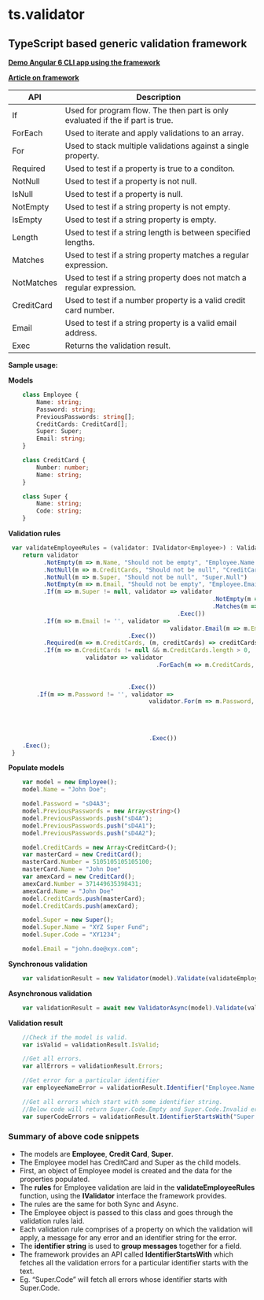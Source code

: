 # ts.validator

## TypeScript based generic validation framework

[**Demo Angular 6 CLI app using the framework**](https://github.com/VeritasSoftware/ts-validator-app-angular6)

[**Article on framework**](https://www.c-sharpcorner.com/article/ts-validator-typescript-based-generic-validation-framework/)

| API          | Description                                                                    |
| ------------ | ------------------------------------------------------------------------------ |
| If           | Used for program flow. The then part is only evaluated if the if part is true. |
| ForEach      | Used to iterate and apply validations to an array.                             |
| For          | Used to stack multiple validations against a single property.                  |
| Required     | Used to test if a property is true to a conditon.                              |
| NotNull      | Used to test if a property is not null.                                        |
| IsNull       | Used to test if a property is null.                                            |
| NotEmpty     | Used to test if a string property is not empty.                                |
| IsEmpty      | Used to test if a string property is empty.                                    |
| Length       | Used to test if a string length is between specified lengths.                  |
| Matches      | Used to test if a string property matches a regular expression.                |
| NotMatches   | Used to test if a string property does not match a regular expression.         |
| CreditCard   | Used to test if a number property is a valid credit card number.               |
| Email        | Used to test if a string property is a valid email address.                    |
| Exec         | Returns the validation result.                                                 |

**Sample usage:**

**Models**

```typescript
    class Employee {
        Name: string;
        Password: string;
        PreviousPasswords: string[];
        CreditCards: CreditCard[];
        Super: Super;
        Email: string;
    }

    class CreditCard {
        Number: number;
        Name: string;
    }

    class Super {
        Name: string;
        Code: string;
    }
```

**Validation rules**

```typescript
 var validateEmployeeRules = (validator: IValidator<Employee>) : ValidationResult => {
    return validator                              
          .NotEmpty(m => m.Name, "Should not be empty", "Employee.Name.Empty")
          .NotNull(m => m.CreditCards, "Should not be null", "CreditCard.Null")
          .NotNull(m => m.Super, "Should not be null", "Super.Null")
          .NotEmpty(m => m.Email, "Should not be empty", "Employee.Email.Empty")
          .If(m => m.Super != null, validator => validator
                                                          .NotEmpty(m => m.Super.Name, "Should not be empty", "Super.Code.Empty")
                                                          .Matches(m => m.Super.Code, "^[a-zA-Z]{2}\\d{4}$", "Should not be invalid", "Super.Code.Invalid")
                                                .Exec())
          .If(m => m.Email != '', validator => 
                                              validator.Email(m => m.Email, "Should not be invalid", "Employee.Email.Invalid")
                                  .Exec())  
          .Required(m => m.CreditCards, (m, creditCards) => creditCards.length > 0, "Must have atleast 1 credit card", "CreditCard.Required")
          .If(m => m.CreditCards != null && m.CreditCards.length > 0, 
                      validator => validator
                                          .ForEach(m => m.CreditCards, validator => 
                                                                            validator.CreditCard(m => m.Number, "Should not be invalid", "CreditCard.Number.Invalid")                                                                                         
                                                                      .Exec())
                                  .Exec())
        .If(m => m.Password != '', validator => 
                                        validator.For(m => m.Password, passwordValidator =>
                                                                          passwordValidator.Matches("(?=.*?[0-9])(?=.*?[a-z])(?=.*?[A-Z])", "Password strength is not valid")
                                                                                           .Required((m, pwd) => pwd.length > 3, "Password length should be greater than 3")
                                                                                           .Required((m, pwd) => !m.PreviousPasswords.some(prevPwd => prevPwd == pwd), "Password is already used")
                                                                      .Exec())
                                        .Exec())                                                                                                                    
    .Exec();
 }
```

**Populate models**

```typescript
    var model = new Employee();
    model.Name = "John Doe";

    model.Password = "sD4A3";
    model.PreviousPasswords = new Array<string>()     
    model.PreviousPasswords.push("sD4A");
    model.PreviousPasswords.push("sD4A1");
    model.PreviousPasswords.push("sD4A2");

    model.CreditCards = new Array<CreditCard>();
    var masterCard = new CreditCard();
    masterCard.Number = 5105105105105100;
    masterCard.Name = "John Doe"
    var amexCard = new CreditCard();
    amexCard.Number = 371449635398431;
    amexCard.Name = "John Doe"
    model.CreditCards.push(masterCard);
    model.CreditCards.push(amexCard);

    model.Super = new Super();
    model.Super.Name = "XYZ Super Fund";
    model.Super.Code = "XY1234";

    model.Email = "john.doe@xyx.com";
```

**Synchronous validation**

```typescript
    var validationResult = new Validator(model).Validate(validateEmployeeRules);   
```

**Asynchronous validation**

```typescript
    var validationResult = await new ValidatorAsync(model).Validate(validateEmployeeRules);
```

**Validation result**

```typescript
    //Check if the model is valid.
    var isValid = validationResult.IsValid;

    //Get all errors.
    var allErrors = validationResult.Errors;

    //Get error for a particular identifier
    var employeeNameError = validationResult.Identifier("Employee.Name.Empty");

    //Get all errors which start with some identifier string. 
    //Below code will return Super.Code.Empty and Super.Code.Invalid errors
    var superCodeErrors = validationResult.IdentifierStartsWith("Super.Code");
```

### Summary of above code snippets

*   The models are **Employee**, **Credit Card**, **Super**.
*   The Employee model has CreditCard and Super as the child models.
*   First, an object of Employee model is created and the data for the properties populated.
*   The **rules** for Employee validation are laid in the **validateEmployeeRules** function, using the **IValidator<T>** interface the framework provides.
*   The rules are the same for both Sync and Async.
*   The Employee object is passed to this class and goes through the validation rules laid.
*   Each validation rule comprises of a property on which the validation will apply, a message for any error and an identifier string for the error.
*   The **identifier string** is used to **group messages** together for a field.
*   The framework provides an API called **IdentifierStartsWith** which fetches all the validation errors for a particular identifier starts with the text.
*   Eg. “Super.Code” will fetch all errors whose identifier starts with Super.Code.